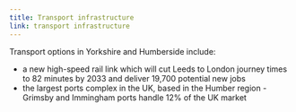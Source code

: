 ```yaml
---
title: Transport infrastructure
link: transport infrastructure
---
```

Transport options in Yorkshire and Humberside include: 


- a new high-speed rail link which will cut Leeds to London journey times to 82 minutes by 2033 and deliver 19,700 potential new jobs
- the largest ports complex in the UK, based in the Humber region - Grimsby and Immingham ports handle 12% of the UK market